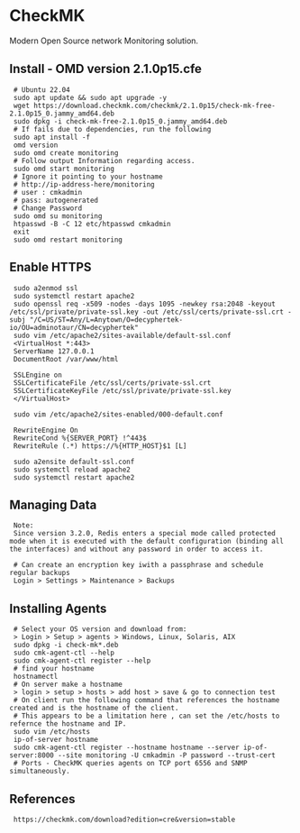 CheckMK
=====

Modern Open Source network Monitoring solution. 
 
Install - OMD version 2.1.0p15.cfe
--------

     # Ubuntu 22.04 
     sudo apt update && sudo apt upgrade -y
     wget https://download.checkmk.com/checkmk/2.1.0p15/check-mk-free-2.1.0p15_0.jammy_amd64.deb
     sudo dpkg -i check-mk-free-2.1.0p15_0.jammy_amd64.deb
     # If fails due to dependencies, run the following
     sudo apt install -f
     omd version
     sudo omd create monitoring
     # Follow output Information regarding access. 
     sudo omd start monitoring
     # Ignore it pointing to your hostname
     # http://ip-address-here/monitoring
     # user : cmkadmin
     # pass: autogenerated
     # Change Password
     sudo omd su monitoring
     htpasswd -B -C 12 etc/htpasswd cmkadmin
     exit
     sudo omd restart monitoring

Enable HTTPS
------------

     sudo a2enmod ssl
     sudo systemctl restart apache2
     sudo openssl req -x509 -nodes -days 1095 -newkey rsa:2048 -keyout /etc/ssl/private/private-ssl.key -out /etc/ssl/certs/private-ssl.crt -subj "/C=US/ST=Any/L=Anytown/O=decyphertek-io/OU=adminotaur/CN=decyphertek"
     sudo vim /etc/apache2/sites-available/default-ssl.conf
     <VirtualHost *:443>
     ServerName 127.0.0.1
     DocumentRoot /var/www/html
     
     SSLEngine on
     SSLCertificateFile /etc/ssl/certs/private-ssl.crt
     SSLCertificateKeyFile /etc/ssl/private/private-ssl.key
     </VirtualHost>
     
     sudo vim /etc/apache2/sites-enabled/000-default.conf
     
     RewriteEngine On
     RewriteCond %{SERVER_PORT} !^443$
     RewriteRule (.*) https://%{HTTP_HOST}$1 [L]
     
     sudo a2ensite default-ssl.conf
     sudo systemctl reload apache2
     sudo systemctl restart apache2

Managing Data
-------------

     Note:
     Since version 3.2.0, Redis enters a special mode called protected mode when it is executed with the default configuration (binding all the interfaces) and without any password in order to access it. 

     # Can create an encryption key iwith a passphrase and schedule regular backups
     Login > Settings > Maintenance > Backups 

Installing Agents
-----------------

     # Select your OS version and download from:
     > Login > Setup > agents > Windows, Linux, Solaris, AIX 
     sudo dpkg -i check-mk*.deb
     sudo cmk-agent-ctl --help
     sudo cmk-agent-ctl register --help
     # find your hostname
     hostnamectl
     # On server make a hostname
     > login > setup > hosts > add host > save & go to connection test
     # On client run the following command that references the hostname created and is the hostname of the client.
     # This appears to be a limitation here , can set the /etc/hosts to refernce the hostname and IP.
     sudo vim /etc/hosts
     ip-of-server hostname
     sudo cmk-agent-ctl register --hostname hostname --server ip-of-server:8000 --site monitoring -U cmkadmin -P password --trust-cert
     # Ports - CheckMK queries agents on TCP port 6556 and SNMP simultaneously.
     
References
----------

     https://checkmk.com/download?edition=cre&version=stable